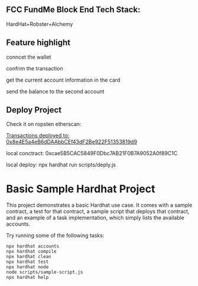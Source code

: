 ## FCC FundMe Block End Tech Stack:

HardHat+Robster+Alchemy

## Feature highlight

conncet the wallet 

confrim the transaction

get the current account information in the card

send the balance to the second account


## Deploy Project

Check it on ropsten etherscan:

[Transactions deployed to: 0x8e4E5a4eB6dDAAbbCEf43dF2Be922F51353819d9](https://ropsten.etherscan.io/address/0x8e4E5a4eB6dDAAbbCEf43dF2Be922F51353819d9)

local conctract:
0xcae5B5CAC5849F0Dbc7AB21F0B7A9052A0f89C1C

local deploy:
npx hardhat run scripts/deply.js


# Basic Sample Hardhat Project

This project demonstrates a basic Hardhat use case. It comes with a sample contract, a test for that contract, a sample script that deploys that contract, and an example of a task implementation, which simply lists the available accounts.

Try running some of the following tasks:

```shell
npx hardhat accounts
npx hardhat compile
npx hardhat clean
npx hardhat test
npx hardhat node
node scripts/sample-script.js
npx hardhat help
```
